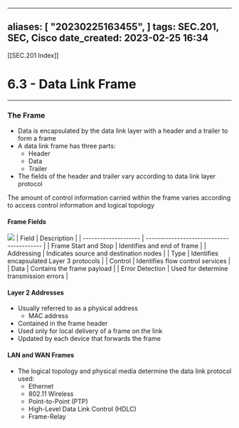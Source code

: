 
---
aliases: [ "20230225163455",  ]
tags: SEC.201, SEC, Cisco
date_created: 2023-02-25 16:34
---
[[SEC.201 Index]]
# 6.3 - Data Link Frame
---
### The Frame
- Data is encapsulated by the data link layer with a header and a trailer to form a frame
- A data link frame has three parts:
	- Header
	- Data
	- Trailer
- The fields of the header and trailer vary according to data link layer protocol

The amount of control information carried within the frame varies according to access control information and logical topology

#### Frame Fields
**![](https://lh3.googleusercontent.com/N3a1ltS4oDkOW13CSzhg-FfKDXWQrsecwVGtI009TXkBzI4tflIUugxEhhWZozcuI9cq3FGvQFtOgw7XAPsJMKNzyaaiZkceYBMgZz5LcbOrtHDQot2VhdVwmYmoKKRABX7DL-qDWKfPwkE2YNxa7w=s2048)**
| Field                | Description                               |
| -------------------- | ----------------------------------------- |
| Frame Start and Stop | Identifies and end of frame               |
| Addressing           | Indicates source and destination nodes    |
| Type                 | Identifies encapsulated Layer 3 protocols |
| Control              | Identifies flow control services          |
| Data                 | Contains the frame payload                |
| Error Detection      | Used for determine transmission errors    |

#### Layer 2 Addresses
- Usually referred to as a physical address
	- MAC address
- Contained in the frame header
- Used only for local delivery of a frame on the link
- Updated by each device that forwards the frame

#### LAN and WAN Frames
- The logical topology and physical media determine the data link protocol used:
	- Ethernet
	- 802.11 Wireless
	- Point-to-Point (PTP)
	- High-Level Data Link Control (HDLC)
	- Frame-Relay